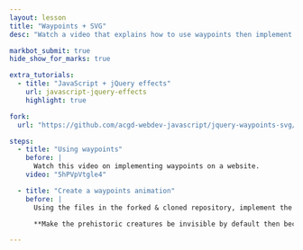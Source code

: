 ```yaml
---
layout: lesson
title: "Waypoints + SVG"
desc: "Watch a video that explains how to use waypoints then implement waypoints on a website with an SVG graphic."

markbot_submit: true
hide_show_for_marks: true

extra_tutorials:
  - title: "JavaScript + jQuery effects"
    url: javascript-jquery-effects
    highlight: true

fork:
  url: "https://github.com/acgd-webdev-javascript/jquery-waypoints-svg/fork"

steps:
  - title: "Using waypoints"
    before: |
      Watch this video on implementing waypoints on a website.
    video: "5hPVpVtgle4"

  - title: "Create a waypoints animation"
    before: |
      Using the files in the forked & cloned repository, implement the necessary JavaScript to make the waypoints work.

      **Make the prehistoric creatures be invisible by default then become visible when they scroll into view.**

---
```

